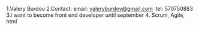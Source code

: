 1.Valery Burdou 
2.Contact: email: valeryburdov@gmail.com 
tel: 570750883
3.i want to become front end developer until september
4. Scrum, Agile, html 
